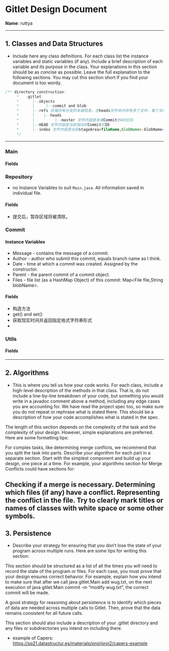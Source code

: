 # Gitlet Design Document
**Name**: ruttya

---

## 1. Classes and Data Structures
- Include here any class definitions. For each class list the instance variables and static variables (if any). Include a brief description of each variable and its purpose in the class. Your explanations in this section should be as concise as possible. Leave the full explanation to the following sections. You may cut this section short if you find your document is too wordy.
```java
/** directory construction: 
     *   .gitlet
     *      |--objects
     *      |     |--commit and blob
     *      |--refs 存储所有分支的末端信息，在heads文件夹内存有多个文件，每个文件的名字即为分支名字
     *      |    |--heads
     *      |         |--master 文件内容是末端Commit的40位ID
     *      |--HEAD 文件内容是当前指向的Commit的ID
     *      |--index 文件内容是当前stageArea<fileName,blobName>,blobName==null表示在移除区
     */
```
---

### Main
#### Fields
### Repository
- no Instance Variables to suit `Main.java`. All information saved in individual file.
#### Fields
- 提交后，暂存区域将被清除。
### Commit
#### Instance Variables
- Message - contains the message of a commit. 
- Author - author who submit this commit, equals branch name as I think. 
- Date - time at which a commit was created. Assigned by the constructor. 
- Parent - the parent commit of a commit object.
- Files - file list (as a HashMap Object) of this commit: Map<File file,String blobName>. 
#### Fields
- 构造方法
- get() and set()
- 获取现实时间并返回指定格式字符串形式
-
### Utils
#### Fields

---
## 2. Algorithms
- This is where you tell us how your code works. For each class, include a high-level description of the methods in that class. That is, do not include a line-by-line breakdown of your code, but something you would write in a javadoc comment above a method, including any edge cases you are accounting for. We have read the project spec too, so make sure you do not repeat or rephrase what is stated there. This should be a description of how your code accomplishes what is stated in the spec.

The length of this section depends on the complexity of the task and the complexity of your design. However, simple explanations are preferred. Here are some formatting tips:

For complex tasks, like determining merge conflicts, we recommend that you split the task into parts. Describe your algorithm for each part in a separate section. Start with the simplest component and build up your design, one piece at a time. For example, your algorithms section for Merge Conflicts could have sections for:

Checking if a merge is necessary.
Determining which files (if any) have a conflict.
Representing the conflict in the file.
Try to clearly mark titles or names of classes with white space or some other symbols.
---

## 3. Persistence
- Describe your strategy for ensuring that you don’t lose the state of your program across multiple runs. Here are some tips for writing this section:

This section should be structured as a list of all the times you will need to record the state of the program or files. For each case, you must prove that your design ensures correct behavior. For example, explain how you intend to make sure that after we call java gitlet.Main add wug.txt, on the next execution of java gitlet.Main commit -m “modify wug.txt”, the correct commit will be made.

A good strategy for reasoning about persistence is to identify which pieces of data are needed across multiple calls to Gitlet. Then, prove that the data remains consistent for all future calls.

This section should also include a description of your .gitlet directory and any files or subdirectories you intend on including there.
- example of Capers: https://sp21.datastructur.es/materials/proj/proj2/capers-example